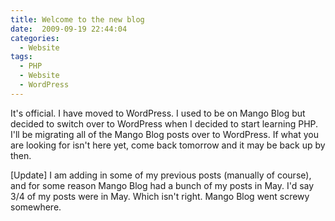 ```yaml
---
title: Welcome to the new blog
date:  2009-09-19 22:44:04
categories:
  - Website
tags:
  - PHP
  - Website
  - WordPress
---
```


It's official. I have moved to WordPress. I used to be on Mango Blog but decided to switch over to WordPress when I decided to start learning PHP. I'll be migrating all of the Mango Blog posts over to WordPress. If what you are looking for isn't here yet, come back tomorrow and it may be back up by then.

[Update] I am adding in some of my previous posts (manually of course), and for some reason Mango Blog had a bunch of my posts in May. I'd say 3/4 of my posts were in May. Which isn't right. Mango Blog went screwy somewhere.
